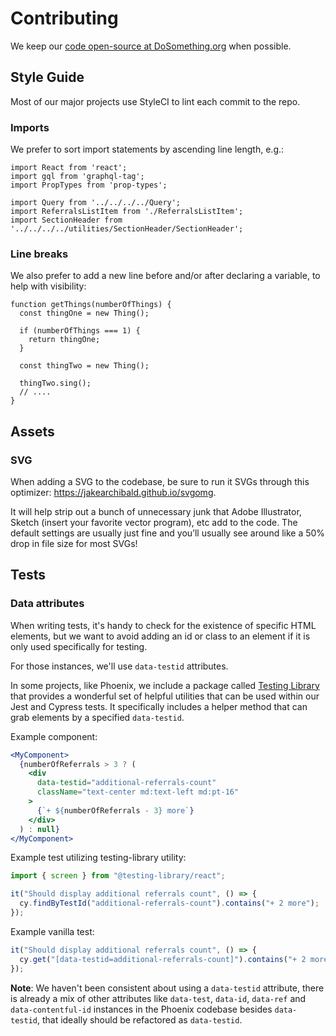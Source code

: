 # Contributing

We keep our [code open-source at DoSomething.org](https://github.com/dosomething) when possible.

## Style Guide

Most of our major projects use StyleCI to lint each commit to the repo.

### Imports

We prefer to sort import statements by ascending line length, e.g.:

```
import React from 'react';
import gql from 'graphql-tag';
import PropTypes from 'prop-types';

import Query from '../../../../Query';
import ReferralsListItem from './ReferralsListItem';
import SectionHeader from '../../../../utilities/SectionHeader/SectionHeader';

```

### Line breaks

We also prefer to add a new line before and/or after declaring a variable, to help with visibility:

```
function getThings(numberOfThings) {
  const thingOne = new Thing();

  if (numberOfThings === 1) {
    return thingOne;
  }

  const thingTwo = new Thing();

  thingTwo.sing();
  // ....
}

```

## Assets

### SVG

When adding a SVG to the codebase, be sure to run it SVGs through this optimizer: https://jakearchibald.github.io/svgomg.

It will help strip out a bunch of unnecessary junk that Adobe Illustrator, Sketch (insert your favorite vector program), etc add to the code. The default settings are usually just fine and you’ll usually see around like a 50% drop in file size for most SVGs!

## Tests

### Data attributes

When writing tests, it's handy to check for the existence of specific HTML elements, but we want to avoid adding an id or class to an element if it is only used specifically for testing.

For those instances, we'll use `data-testid` attributes.

In some projects, like Phoenix, we include a package called [Testing Library](https://testing-library.com/docs/dom-testing-library/api-queries#bytestid) that provides a wonderful set of helpful utilities that can be used within our Jest and Cypress tests. It specifically includes a helper method that can grab elements by a specified `data-testid`.

Example component:

```jsx
<MyComponent>
  {numberOfReferrals > 3 ? (
    <div
      data-testid="additional-referrals-count"
      className="text-center md:text-left md:pt-16"
    >
      {`+ ${numberOfReferrals - 3} more`}
    </div>
  ) : null}
</MyComponent>
```

Example test utilizing testing-library utility:

```js
import { screen } from "@testing-library/react";

it("Should display additional referrals count", () => {
  cy.findByTestId("additional-referrals-count").contains("+ 2 more");
});
```

Example vanilla test:

```js
it("Should display additional referrals count", () => {
  cy.get("[data-testid=additional-referrals-count]").contains("+ 2 more");
});
```

**Note**: We haven't been consistent about using a `data-testid` attribute, there is already a mix of other attributes like `data-test`, `data-id`, `data-ref` and `data-contentful-id` instances in the Phoenix codebase besides `data-testid`, that ideally should be refactored as `data-testid`.
